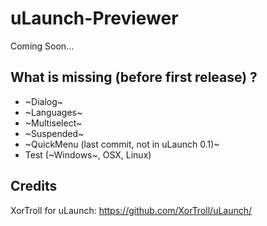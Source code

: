 # uLaunch-Previewer

Coming Soon...

## What is missing (before first release) ?

 - ~Dialog~
 - ~Languages~
 - ~Multiselect~
 - ~Suspended~
 - ~QuickMenu (last commit, not in uLaunch 0.1)~
 - Test (~Windows~, OSX, Linux)

## Credits

XorTroll for uLaunch: https://github.com/XorTroll/uLaunch/
